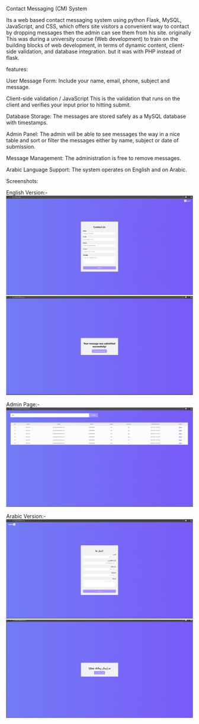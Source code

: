 Contact Messaging (CM) System



Its a web based contact messaging system using python Flask, MySQL, JavaScript, and CSS, which offers site visitors a convenient way to 
contact by dropping messages then the admin can see them from his site. originally
This was during a university course (Web development) to train on the building blocks of web development, in terms of dynamic content, client-side validation,
and database integration. but it was with PHP instead of flask.



features:


User Message Form: Include your name, email, phone, subject and message.

Client-side validation / JavaScript This is the validation that runs on the client and verifies your input prior to hitting submit.

Database Storage: The messages are stored safely as a MySQL database with timestamps.

Admin Panel: The admin will be able to see messages the way in a nice table and sort or filter the messages either by name, subject or date of submission.

Message Management: The administration is free to remove messages.

Arabic Language Support: The system operates on English and on Arabic.



Screenshots:

English Version:-
![English Version](screenshots/home-page(english).png)
![English Version](screenshots/success-page(english).png)

Admin Page:-
![Admin Panel](screenshots/admin.png)

Arabic Version:-
![Arabic Version](screenshots/home-page(arabic).png)
![Arabic Version](screenshots/success-page(arabic).png)

